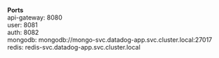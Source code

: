 **Ports**\
api-gateway: 8080\
user: 8081\
auth: 8082\
mongodb: mongodb://mongo-svc.datadog-app.svc.cluster.local:27017\
redis: redis-svc.datadog-app.svc.cluster.local
